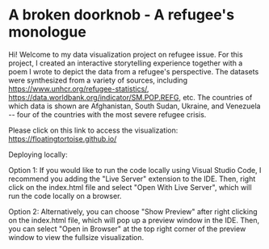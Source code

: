 # A broken doorknob - A refugee's monologue

Hi! Welcome to my data visualization project on refugee issue. For this project, I created an interactive storytelling experience together with a poem I wrote to depict the data from a refugee's perspective. The datasets were synthesized from a variety of sources, including https://www.unhcr.org/refugee-statistics/, https://data.worldbank.org/indicator/SM.POP.REFG, etc. The countries of which data is shown are Afghanistan, South Sudan, Ukraine, and Venezuela -- four of the countries with the most severe refugee crisis.

Please click on this link to access the visualization: https://floatingtortoise.github.io/ 




Deploying locally: 

Option 1: If you would like to run the code locally using Visual Studio Code, I recommend you adding the "Live Server" extension to the IDE. Then, right click on the index.html file and select "Open With Live Server", which will run the code locally on a browser.

Option 2: Alternatively, you can choose "Show Preview" after right clicking on the index.html file, which will pop up a preview window in the IDE. Then, you can select "Open in Browser" at the top right corner of the preview window to view the fullsize visualization.
